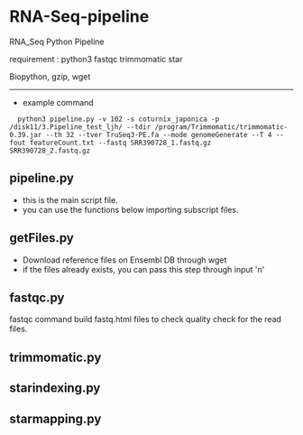 # RNA-Seq-pipeline
RNA_Seq Python Pipeline 

requirement : python3 fastqc trimmomatic star

Biopython, gzip, wget 

-------------------------------

+ example command 
```
  python3 pipeline.py -v 102 -s coturnix_japonica -p /disk11/3.Pipeline_test_ljh/ --tdir /program/Trimmomatic/trimmomatic-0.39.jar --th 32 --tver TruSeq3-PE.fa --mode genomeGenerate --T 4 --fout featureCount.txt --fastq SRR390728_1.fastq.gz SRR390728_2.fastq.gz
```

## pipeline.py 

+ this is the main script file.
+ you can use the functions below importing subscript files.

## getFiles.py

+ Download reference files on Ensembl DB through wget 
+ if the files already exists, you can pass this step through input 'n' 

## fastqc.py 

fastqc command build fastq.html files to check quality check for the read files.

## trimmomatic.py

## starindexing.py

## starmapping.py
